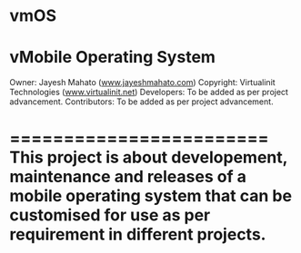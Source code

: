 # vmOS
vMobile Operating System
========================
Owner: Jayesh Mahato (www.jayeshmahato.com)
Copyright: Virtualinit Technologies (www.virtualinit.net)
Developers: To be added as per project advancement.
Contributors: To be added as per project advancement.


========================
This project is about developement, maintenance and releases of a mobile operating system that can be customised for use as per requirement in different projects.
========================
